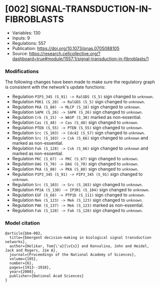 # \[002\] SIGNAL-TRANSDUCTION-IN-FIBROBLASTS

 - Variables: 130
 - Inputs: 9
 - Regulations: 557
 - Publication: https://doi.org/10.1073/pnas.0705088105
 - Source: https://research.cellcollective.org/?dashboard=true#module/1557:1/signal-transduction-in-fibroblasts/1


### Modifications

The following changes have been made to make sure the regulatory graph is consistent with the network's update functions:

 - Regulation `PIP3_345 (S_91) -> RalGDS (S_5)` sign changed to `unknown`.
 - Regulation `PDK1 (S_28) -> RalGDS (S_5)` sign changed to `unknown`.
 - Regulation `PKA (S_80) -> MLCP (S_18)` sign changed to `unknown`.
 - Regulation `SAPK (S_26) -> SAPK (S_26)` sign changed to `unknown`.
 - Regulation `Crk (S_15) -> WASP (S_38)` marked as non-essential.
 - Regulation `Cas (S_48) -> Cas (S_48)` sign changed to `unknown`.
 - Regulation `PTEN (S_55) -> PTEN (S_55)` sign changed to `unknown`.
 - Regulation `Src (S_103) -> Cdc42 (S_57)` sign changed to `unknown`.
 - Regulation `Src (S_103) -> Csk (S_66)` sign changed to `unknown` and marked as non-essential.
 - Regulation `Fak (S_128) -> Csk (S_66)` sign changed to `unknown` and marked as non-essential.
 - Regulation `PKC (S_67) -> PKC (S_67)` sign changed to `unknown`.
 - Regulation `DAG (S_70) -> DAG (S_70)` sign changed to `unknown`.
 - Regulation `PKA (S_80) -> PKA (S_80)` sign changed to `unknown`.
 - Regulation `PIP3_345 (S_91) -> PIP3_345 (S_91)` sign changed to `unknown`.
 - Regulation `Src (S_103) -> Src (S_103)` sign changed to `unknown`.
 - Regulation `PP2A (S_130) -> IP3R1 (S_104)` sign changed to `unknown`.
 - Regulation `EGF (S_68) -> PTP1b (S_111)` sign changed to `unknown`.
 - Regulation `Mek (S_123) -> Mek (S_123)` sign changed to `unknown`.
 - Regulation `PAK (S_137) -> Mek (S_123)` marked as non-essential.
 - Regulation `Fak (S_128) -> Fak (S_128)` sign changed to `unknown`.


### Model citation

```
@article{bbm-002,
  title={Emergent decision-making in biological signal transduction networks},
  author={Helikar, Tom{\'a}{\v{s}} and Konvalina, John and Heidel, Jack and Rogers, Jim A},
  journal={Proceedings of the National Academy of Sciences},
  volume={105},
  number={6},
  pages={1913--1918},
  year={2008},
  publisher={National Acad Sciences}
}
```

